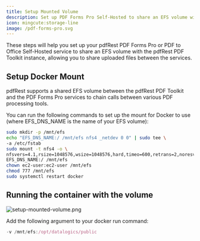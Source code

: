 ```yaml
---
title: Setup Mounted Volume
description: Set up PDF Forms Pro Self-Hosted to share an EFS volume with PDF Toolkit
icon: mingcute:storage-line
image: /pdf-forms-pro.svg
---
```


These steps will help you set up your pdfRest PDF Forms Pro or PDF to Office Self-Hosted service to share an EFS volume with the pdfRest PDF Toolkit instance, allowing you to share uploaded files between the services.

## Setup Docker Mount

pdfRest supports a shared EFS volume between the pdfRest PDF Toolkit and the PDF Forms Pro services to chain calls between various PDF processing tools.

You can run the following commands to set up the mount for Docker to use (where EFS\_DNS\_NAME is the name of your EFS volume):

```bash
sudo mkdir -p /mnt/efs
echo "EFS_DNS_NAME:/ /mnt/efs nfs4 _netdev 0 0" | sudo tee \
-a /etc/fstab
sudo mount -t nfs4 -o \
nfsvers=4.1,rsize=1048576,wsize=1048576,hard,timeo=600,retrans=2,noresvport \
EFS_DNS_NAME:/ /mnt/efs
chown ec2-user:ec2-user /mnt/efs
chmod 777 /mnt/efs
sudo systemctl restart docker
```

## Running the container with the volume

![setup-mounted-volume.png](/setup-mounted-volume.png)

Add the following argument to your docker run command:

```js
-v /mnt/efs:/opt/datalogics/public
```
